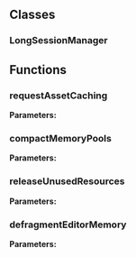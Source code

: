 
## Classes

### LongSessionManager




## Functions

### requestAssetCaching



**Parameters:** 

### compactMemoryPools



**Parameters:** 

### releaseUnusedResources



**Parameters:** 

### defragmentEditorMemory



**Parameters:** 
